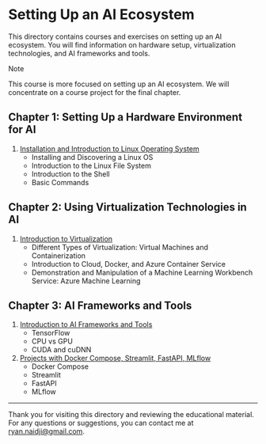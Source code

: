 # Setting Up an AI Ecosystem

This directory contains courses and exercises on setting up an AI ecosystem. You will find information on hardware setup, virtualization technologies, and AI frameworks and tools.

> [!NOTE]
>
> This course is more focused on setting up an AI ecosystem. We will concentrate on a course project for the final chapter.

## Chapter 1: Setting Up a Hardware Environment for AI

1. [Installation and Introduction to Linux Operating System](./Chapter1_Hardware_Environment/01_Linux_Installation_and_Introduction.md)
   - Installing and Discovering a Linux OS
   - Introduction to the Linux File System
   - Introduction to the Shell
   - Basic Commands

## Chapter 2: Using Virtualization Technologies in AI

1. [Introduction to Virtualization](./Chapter2_Virtualization/01_Introduction_to_Virtualization.md)
   - Different Types of Virtualization: Virtual Machines and Containerization
   - Introduction to Cloud, Docker, and Azure Container Service
   - Demonstration and Manipulation of a Machine Learning Workbench Service: Azure Machine Learning

## Chapter 3: AI Frameworks and Tools

1. [Introduction to AI Frameworks and Tools](./Chapter3_AI_Frameworks_Tools/01_Introduction_to_AI_Frameworks_Tools.md)
   - TensorFlow
   - CPU vs GPU
   - CUDA and cuDNN
2. [Projects with Docker Compose, Streamlit, FastAPI, MLflow](./Chapter3_AI_Frameworks_Tools/02_AI_Projects_with_Docker_and_Tools.md)
   - Docker Compose
   - Streamlit
   - FastAPI
   - MLflow

---

Thank you for visiting this directory and reviewing the educational material. For any questions or suggestions, you can contact me at [ryan.naidji@gmail.com](mailto:ryan.naidji@gmail.com).
